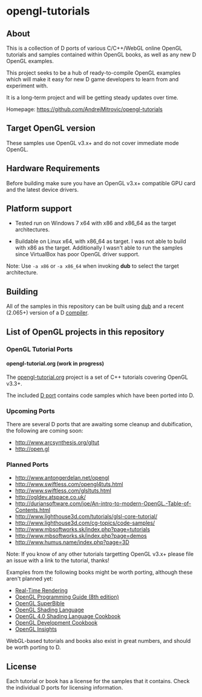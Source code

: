 # opengl-tutorials

## About

This is a collection of D ports of various C/C++/WebGL online OpenGL tutorials
and samples contained within OpenGL books, as well as any new D OpenGL examples.

This project seeks to be a hub of ready-to-compile OpenGL examples which will
make it easy for new D game developers to learn from and experiment with.

It is a long-term project and will be getting steady updates over time.

Homepage: https://github.com/AndrejMitrovic/opengl-tutorials

## Target OpenGL version

These samples use OpenGL v3.x+ and do not cover immediate mode OpenGL.

## Hardware Requirements

Before building make sure you have an OpenGL v3.x+ compatible GPU card and the
latest device drivers.

## Platform support

- Tested run on Windows 7 x64 with x86 and x86_64 as the target architectures.

- Buildable on Linux x64, with x86_64 as target.
I was not able to build with x86 as the target.
Additionally I wasn't able to run the samples since VirtualBox has poor OpenGL driver support.

Note: Use `-a x86` or `-a x86_64` when invoking **dub** to select the target architecture.

## Building

All of the samples in this repository can be built using [dub] and a recent (2.065+)
version of a D [compiler][compilers].

## List of OpenGL projects in this repository

### OpenGL Tutorial Ports

#### opengl-tutorial.org (work in progress)

The [opengl-tutorial.org] project is a set of C++ tutorials covering OpenGL v3.3+.

The included [D port][opengl-tutorial-port] contains code samples which have been ported into D.

[opengl-tutorial.org]: http://www.opengl-tutorial.org/
[opengl-tutorial-port]: https://github.com/AndrejMitrovic/opengl-tutorials/tree/master/ports/opengl-tutorial.org

### Upcoming Ports

There are several D ports that are awaiting some cleanup and dubification,
the following are coming soon:

- http://www.arcsynthesis.org/gltut
- http://open.gl

### Planned Ports

- http://www.antongerdelan.net/opengl
- http://www.swiftless.com/opengl4tuts.html
- http://www.swiftless.com/glsltuts.html
- http://ogldev.atspace.co.uk/
- http://duriansoftware.com/joe/An-intro-to-modern-OpenGL.-Table-of-Contents.html
- http://www.lighthouse3d.com/tutorials/glsl-core-tutorial/
- http://www.lighthouse3d.com/cg-topics/code-samples/
- http://www.mbsoftworks.sk/index.php?page=tutorials
- http://www.mbsoftworks.sk/index.php?page=demos
- http://www.humus.name/index.php?page=3D

Note: If you know of any other tutorials targetting OpenGL v3.x+ please file an issue
with a link to the tutorial, thanks!

Examples from the following books might be worth porting,
although these aren't planned yet:

- [Real-Time Rendering](http://www.realtimerendering.com/)
- [OpenGL Programming Guide (8th edition)](http://amzn.com/0321773039)
- [OpenGL SuperBible](http://www.openglsuperbible.com/)
- [OpenGL Shading Language](http://amzn.com/0321637631)
- [OpenGL 4.0 Shading Language Cookbook](http://amzn.com/1782167021)
- [OpenGL Development Cookbook](http://amzn.com/1849695040)
- [OpenGL Insights](http://amzn.com/1439893764)

WebGL-based tutorials and books also exist in great numbers,
and should be worth porting to D.

## License

Each tutorial or book has a license for the samples that it contains.
Check the individual D ports for licensing information.

[dub]: http://code.dlang.org/download
[Derelict3]: https://github.com/aldacron/Derelict3
[glad]: https://github.com/Dav1dde/glad
[compilers]: http://wiki.dlang.org/Compilers
